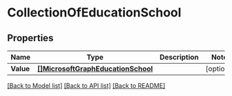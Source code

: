 # CollectionOfEducationSchool

## Properties

Name | Type | Description | Notes
------------ | ------------- | ------------- | -------------
**Value** | [**[]MicrosoftGraphEducationSchool**](microsoft.graph.educationSchool.md) |  | [optional] 

[[Back to Model list]](../README.md#documentation-for-models) [[Back to API list]](../README.md#documentation-for-api-endpoints) [[Back to README]](../README.md)


